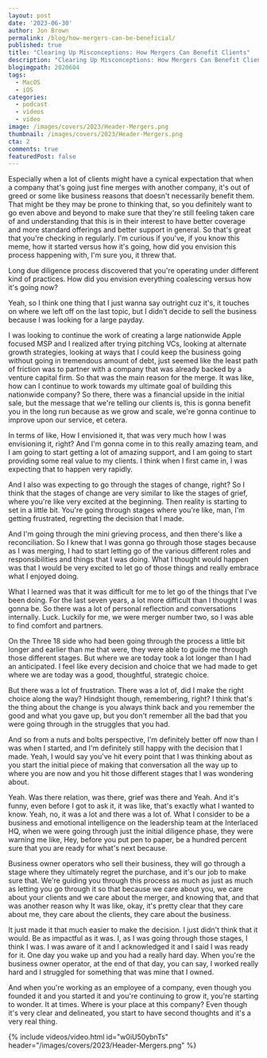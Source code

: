 ```yaml
---
layout: post
date: '2023-06-30'
author: Jon Brown
permalink: /blog/how-mergers-can-be-beneficial/
published: true
title: "Clearing Up Misconceptions: How Mergers Can Benefit Clients"
description: "Clearing Up Misconceptions: How Mergers Can Benefit Clients"
blogimgpath: 2020604
tags:
  - MacOS
  - iOS
categories:
  - podcast
  - videos
  - video
image: /images/covers/2023/Header-Mergers.png
thumbnail: /images/covers/2023/Header-Mergers.png
cta: 2
comments: true
featuredPost: false
---
```

Especially when a lot of clients might have a cynical expectation that when a company that's going just fine merges with another company, it's out of greed or some like business reasons that doesn't necessarily benefit them. That might be  they may be prone to thinking that, so you definitely want to go even above and beyond to make sure  that they're still feeling taken care of and understanding that this is in their interest to have better coverage and more standard offerings and better support in general. So that's great that you're checking in regularly. I'm curious  if you've, if you know this meme, how it started versus how it's going, how did you envision this process happening with, I'm sure you, it threw that.

Long due diligence process discovered that you're operating under different kind of  practices. How did you envision everything coalescing versus how it's going now?  

Yeah, so I think one thing that I just wanna say outright cuz it's,  it touches on where we left off on the last topic, but I didn't decide to sell the business because I was looking for a large payday.

I was looking to  continue the work of creating  a large  nationwide Apple focused MSP and I realized after trying pitching VCs, looking at alternate growth strategies, looking at ways that I could keep the business going without going in tremendous amount of debt, just seemed like the least path of friction was to partner with a company that was already  backed by a venture capital firm. So that was the main reason for the merge. It was like, how can I continue to work towards my ultimate goal of building this nationwide company? So there, there was a financial upside in the initial sale, but the message that we're telling our clients is, this is gonna benefit you in the long run because as we grow and scale, we're gonna continue to improve upon our service, et cetera.

In terms of like, How I envisioned it, that was very much how I was envisioning it, right? And I'm gonna come in to this really amazing team, and I am going to start getting a lot of amazing support, and I am going to start providing some real value to my clients. I think when I first came in, I was expecting that to happen very rapidly.

 And I also was expecting to go through the stages of change, right? So I think that the stages of change are very similar to like the stages of grief, where you're like very excited at the beginning. Then reality is starting to set in a little bit. You're going through stages where you're like, man, I'm getting frustrated, regretting the decision that I made.

And I'm going through the mini grieving process, and then there's like a reconciliation. So I knew that I was gonna go through those stages because as I was merging, I had to start letting go of the various different roles and responsibilities and things that I was doing. What I thought would happen was that I would be very excited to let go of those things and really embrace what I enjoyed doing.

What I learned was that it was difficult for me to let go of the things that I've been doing. For the last seven years, a lot more difficult than I thought I was gonna be. So there was a lot of personal reflection  and conversations internally. Luck. Luckily for me, we were merger number two, so I was able to find comfort and partners.

On the Three 18 side who had been going through the process a little bit longer and earlier than me that were, they were able to guide me through those different stages. But where we are today took a lot longer than I had an anticipated. I feel like every decision and choice that we had made to get where we are today was a good, thoughtful,  strategic choice.

But there was a lot of frustration. There was a lot of, did I make the right choice along the way? Hindsight though, remembering, right? I think that's the thing about the change is you always think back and you remember the good and what you gave up, but you don't remember all the bad that you were going through in the struggles that you had.

And so from a nuts and bolts perspective, I'm definitely better off now than I was when I started, and I'm definitely still happy with the decision that I made. Yeah, I would say you've hit every point that I was thinking about as you start the initial piece of making that conversation all the way up to where you are now and you hit those different stages that I was wondering about.

Yeah. Was there relation, was there, grief was there and Yeah. And it's funny, even before I got to ask it, it was like, that's exactly what I wanted to know. Yeah, no, it was a lot and there was a lot of. What I consider to be a business and emotional intelligence on the leadership team at the Interlaced HQ, when we were going through just the initial diligence phase, they were warning me like, Hey, before you put pen to paper, be a hundred percent sure that you are ready for what's next because. 

Business owner operators who sell their business, they will go through a stage where they ultimately regret the purchase, and it's our job to make sure that. We're guiding you through this process as much as just as much as letting you go through it so that because we care about you, we care about your clients and we care about the merger, and knowing that, and that was another reason why It was like, okay, it's pretty clear that they care about me, they care about the clients, they care about the business.

It just made it that much easier to make the decision. I just didn't think that it would.  Be as impactful as it was. I, as I was going through those stages, I think I was. I was aware of it and I acknowledged it and I said I was ready for it. One day you wake up and you had a really hard day. When you're the business owner operator, at the end of that day, you can say, I worked really hard and I struggled for something that was mine that I owned.

And when you're working as an employee of a company, even though you founded it and you started it and you're continuing to grow it, you're starting to wonder. It at times. Where is your place at this company? Even though it's very clear and delineated, you start to have second thoughts and  it's a very real thing. 

{% include videos/video.html id="w0iU50ybnTs" header="/images/covers/2023/Header-Mergers.png" %}
